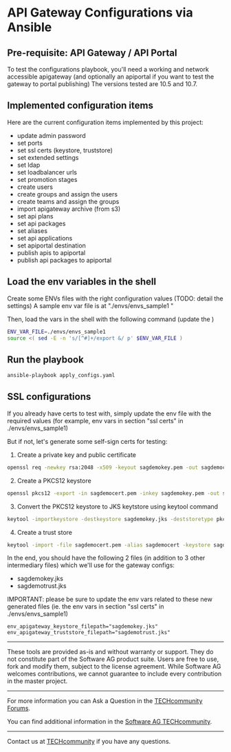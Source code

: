 # API Gateway Configurations via Ansible

## Pre-requisite: API Gateway / API Portal

To test the configurations playbook, you'll need a working and network accessible apigateway (and optionally an apiportal if you want to test the gateway to portal publishing)
The versions tested are 10.5 and 10.7. 

## Implemented configuration items

Here are the current configuration items implemented by this project:
 - update admin password
 - set ports
 - set ssl certs (keystore, truststore)
 - set extended settings
 - set ldap
 - set loadbalancer urls
 - set promotion stages
 - create users
 - create groups and assign the users
 - create teams and assign the groups
 - import apigateway archive (from s3)
 - set api plans
 - set api packages
 - set aliases
 - set api applications
 - set apiportal destination
 - publish apis to apiportal
 - publish api packages to apiportal

## Load the env variables in the shell

Create some ENVs files with the right configuration values (TODO: detail the settings)
A sample env var file is at "./envs/envs_sample1 "

Then, load the vars in the shell with the following command (update the )

```bash
ENV_VAR_FILE=./envs/envs_sample1
source <( sed -E -n 's/[^#]+/export &/ p' $ENV_VAR_FILE )
```

## Run the playbook

```bash
ansible-playbook apply_configs.yaml
```

## SSL configurations

If you already have certs to test with, simply update the env file with the required values (for example, env vars in section "ssl certs" in ./envs/envs_sample1)

But if not, let's generate some self-sign certs for testing:

1) Create a private key and public certificate

```bash
openssl req -newkey rsa:2048 -x509 -keyout sagdemokey.pem -out sagdemocert.pem -days 3650
```

2) Create a PKCS12 keystore

```bash
openssl pkcs12 -export -in sagdemocert.pem -inkey sagdemokey.pem -out sagdemokey.p12 -name "sagdemo"
```

3) Convert the PKCS12 keystore to JKS keytstore using keytool command

```bash
keytool -importkeystore -destkeystore sagdemokey.jks -deststoretype pkcs12 -srckeystore sagdemokey.p12 -srcstoretype PKCS12
```

4) Create a trust store

```bash
keytool -import -file sagdemocert.pem -alias sagdemocert -keystore sagdemotrust.jks
```

In the end, you should have the following 2 files (in addition to 3 other intermediary files) which we'll use for the gateway configs:
 - sagdemokey.jks
 - sagdemotrust.jks


IMPORTANT: please be sure to update the env vars related to these new generated files (ie. the env vars in section "ssl certs" in ./envs/envs_sample1)

```
env_apigateway_keystore_filepath="sagdemokey.jks"
env_apigateway_truststore_filepath="sagdemotrust.jks"
```

______________________
These tools are provided as-is and without warranty or support. They do not constitute part of the Software AG product suite. Users are free to use, fork and modify them, subject to the license agreement. While Software AG welcomes contributions, we cannot guarantee to include every contribution in the master project.
_____________
For more information you can Ask a Question in the [TECHcommunity Forums](http://tech.forums.softwareag.com/techjforum/forums/list.page?product=webmethods).

You can find additional information in the [Software AG TECHcommunity](http://techcommunity.softwareag.com/home/-/product/name/webmethods).
_____________
Contact us at [TECHcommunity](mailto:technologycommunity@softwareag.com?subject=Github/SoftwareAG) if you have any questions.
